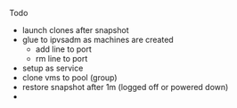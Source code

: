 Todo
- launch clones after snapshot
- glue to ipvsadm as machines are created
    - add line to port
    - rm line to port
- setup as service
- clone vms to pool (group)
- restore snapshot after 1m (logged off or powered down)
-  



